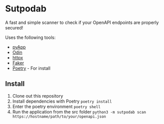 # Sutpodab

A fast and simple scanner to check if your OpenAPI endpoints are properly secured!

Uses the following tools:

- [pyApp](https://docs.pyapp.info/)
- [Odin](https://odin.readthedocs.io/)
- [httpx](https://www.python-httpx.org/)
- [Faker](https://faker.readthedocs.io/)
- [Poetry](https://python-poetry.org/) - For install

## Install

1. Clone out this repository
2. Install dependencies with Poetry `poetry install`
3. Enter the poetry environment `poetry shell`
4. Run the application from the src folder `python3 -m sutpodab scan https://hostname/path/to/your/openapi.json`

